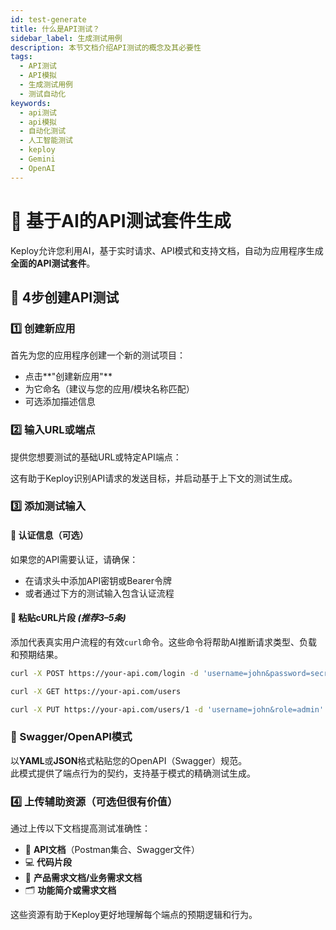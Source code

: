 ```yaml
---
id: test-generate
title: 什么是API测试？
sidebar_label: 生成测试用例
description: 本节文档介绍API测试的概念及其必要性
tags:
  - API测试
  - API模拟
  - 生成测试用例
  - 测试自动化
keywords:
  - api测试
  - api模拟
  - 自动化测试
  - 人工智能测试
  - keploy
  - Gemini
  - OpenAI
---
```


# 🧪 基于AI的API测试套件生成

Keploy允许您利用AI，基于实时请求、API模式和支持文档，自动为应用程序生成**全面的API测试套件**。

## 🚀 4步创建API测试

### 1️⃣ 创建新应用

首先为您的应用程序创建一个新的测试项目：

- 点击**"创建新应用"**
- 为它命名（建议与您的应用/模块名称匹配）
- 可选添加描述信息

### 2️⃣ 输入URL或端点

提供您想要测试的基础URL或特定API端点：

这有助于Keploy识别API请求的发送目标，并启动基于上下文的测试生成。

### 3️⃣ 添加测试输入

#### 🔐 认证信息（可选）

如果您的API需要认证，请确保：

- 在请求头中添加API密钥或Bearer令牌
- 或者通过下方的测试输入包含认证流程

#### 📎 粘贴cURL片段 _(推荐3–5条)_

添加代表真实用户流程的有效`curl`命令。这些命令将帮助AI推断请求类型、负载和预期结果。

```bash
curl -X POST https://your-api.com/login -d 'username=john&password=secret'

curl -X GET https://your-api.com/users

curl -X PUT https://your-api.com/users/1 -d 'username=john&role=admin'
```

### 📄 Swagger/OpenAPI模式

以**YAML**或**JSON**格式粘贴您的OpenAPI（Swagger）规范。  
此模式提供了端点行为的契约，支持基于模式的精确测试生成。

### 4️⃣ 上传辅助资源（可选但很有价值）

通过上传以下文档提高测试准确性：

- 🧾 **API文档**（Postman集合、Swagger文件）
- 💻 **代码片段**
- 📄 **产品需求文档/业务需求文档**
- 🗂 **功能简介或需求文档**

这些资源有助于Keploy更好地理解每个端点的预期逻辑和行为。